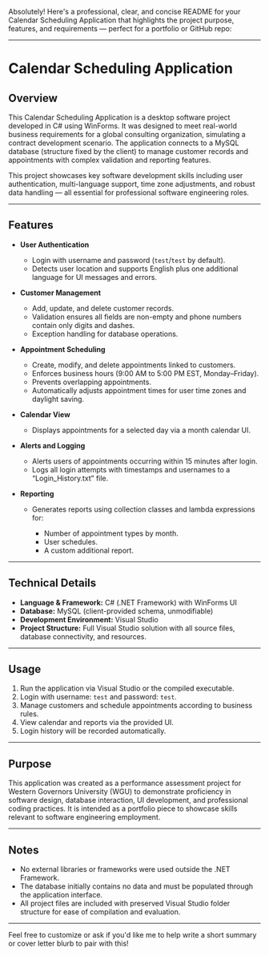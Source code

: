 Absolutely! Here's a professional, clear, and concise README for your Calendar Scheduling Application that highlights the project purpose, features, and requirements — perfect for a portfolio or GitHub repo:

---

# Calendar Scheduling Application

## Overview

This Calendar Scheduling Application is a desktop software project developed in C# using WinForms. It was designed to meet real-world business requirements for a global consulting organization, simulating a contract development scenario. The application connects to a MySQL database (structure fixed by the client) to manage customer records and appointments with complex validation and reporting features.

This project showcases key software development skills including user authentication, multi-language support, time zone adjustments, and robust data handling — all essential for professional software engineering roles.

---

## Features

* **User Authentication**

  * Login with username and password (`test`/`test` by default).
  * Detects user location and supports English plus one additional language for UI messages and errors.

* **Customer Management**

  * Add, update, and delete customer records.
  * Validation ensures all fields are non-empty and phone numbers contain only digits and dashes.
  * Exception handling for database operations.

* **Appointment Scheduling**

  * Create, modify, and delete appointments linked to customers.
  * Enforces business hours (9:00 AM to 5:00 PM EST, Monday–Friday).
  * Prevents overlapping appointments.
  * Automatically adjusts appointment times for user time zones and daylight saving.

* **Calendar View**

  * Displays appointments for a selected day via a month calendar UI.

* **Alerts and Logging**

  * Alerts users of appointments occurring within 15 minutes after login.
  * Logs all login attempts with timestamps and usernames to a “Login\_History.txt” file.

* **Reporting**

  * Generates reports using collection classes and lambda expressions for:

    * Number of appointment types by month.
    * User schedules.
    * A custom additional report.

---

## Technical Details

* **Language & Framework:** C# (.NET Framework) with WinForms UI
* **Database:** MySQL (client-provided schema, unmodifiable)
* **Development Environment:** Visual Studio
* **Project Structure:** Full Visual Studio solution with all source files, database connectivity, and resources.

---

## Usage

1. Run the application via Visual Studio or the compiled executable.
2. Login with username: `test` and password: `test`.
3. Manage customers and schedule appointments according to business rules.
4. View calendar and reports via the provided UI.
5. Login history will be recorded automatically.

---

## Purpose

This application was created as a performance assessment project for Western Governors University (WGU) to demonstrate proficiency in software design, database interaction, UI development, and professional coding practices. It is intended as a portfolio piece to showcase skills relevant to software engineering employment.

---

## Notes

* No external libraries or frameworks were used outside the .NET Framework.
* The database initially contains no data and must be populated through the application interface.
* All project files are included with preserved Visual Studio folder structure for ease of compilation and evaluation.

---

Feel free to customize or ask if you'd like me to help write a short summary or cover letter blurb to pair with this!
